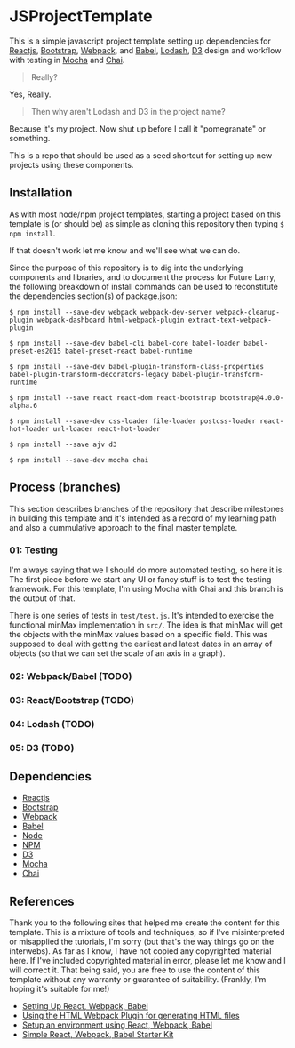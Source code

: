 # JSProjectTemplate

This is a simple javascript project template setting up dependencies for [Reactjs], [Bootstrap], [Webpack], and [Babel], [Lodash], [D3] design and workflow with testing in [Mocha] and [Chai]. 

> Really? 

Yes, Really. 
> Then why aren't Lodash and D3 in the project name? 

Because it's my project. Now shut up before I call it "pomegranate" or something.

This is a repo that should be used as a seed shortcut for setting up new projects using these components. 


## Installation

As with most node/npm project templates, starting a project based on this template is (or should be) as simple as cloning this repository then typing ` $ npm install `.

If that doesn't work let me know and we'll see what we can do.

Since the purpose of this repository is to dig into the underlying components and libraries, and to document the process for Future Larry, the following breakdown of install commands can be used to reconstitute the dependencies section(s) of package.json:


```
$ npm install --save-dev webpack webpack-dev-server webpack-cleanup-plugin webpack-dashboard html-webpack-plugin extract-text-webpack-plugin

$ npm install --save-dev babel-cli babel-core babel-loader babel-preset-es2015 babel-preset-react babel-runtime

$ npm install --save-dev babel-plugin-transform-class-properties babel-plugin-transform-decorators-legacy babel-plugin-transform-runtime 

$ npm install --save react react-dom react-bootstrap bootstrap@4.0.0-alpha.6

$ npm install --save-dev css-loader file-loader postcss-loader react-hot-loader url-loader react-hot-loader

$ npm install --save ajv d3

$ npm install --save-dev mocha chai

```


## Process (branches)
This section describes branches of the repository that describe milestones in building this template and it's intended as a record of my learning path and also a cummulative approach to the final master template.

### 01: Testing
I'm always saying that we I should do more automated testing, so here it is. The first piece before we start any UI or fancy stuff is to test the testing framework. For this template, I'm using Mocha with Chai and this branch is the output of that.

There is one series of tests in `test/test.js`. It's intended to exercise the functional minMax implementation in `src/`. The idea is that minMax will get the objects with the minMax values based on a specific field. This was supposed to deal with getting the earliest and latest dates in an array of objects (so that we can set the scale of an axis in a graph).

### 02: Webpack/Babel (TODO)

### 03: React/Bootstrap (TODO)

### 04: Lodash (TODO)

### 05: D3 (TODO)







## Dependencies
* [Reactjs]
* [Bootstrap]
* [Webpack]
* [Babel]
* [Node]
* [NPM]
* [D3]
* [Mocha]
* [Chai]


## References
Thank you to the following sites that helped me create the content for this template. This is a mixture of tools and techniques, so if I've misinterpreted or misapplied the tutorials, I'm sorry (but that's the way things go on the interwebs). As far as I know, I have not copied any copyrighted material here. If I've included copyrighted material in error, please let me know and I will correct it. That being said, you are free to use the content of this template without any warranty or guarantee of suitability. (Frankly, I'm hoping it's suitable for me!)

* [Setting Up React, Webpack, Babel]
* [Using the HTML Webpack Plugin for generating HTML files]
* [Setup an environment using React, Webpack, Babel]
* [Simple React, Webpack, Babel Starter Kit]



[Setting Up React, Webpack, Babel]: https://scotch.io/tutorials/setup-a-react-environment-using-webpack-and-babel
[Reactjs]:  https://facebook.github.io/react/
[Bootstrap]: https://v4-alpha.getbootstrap.com/ 
[Webpack]: https://webpack.github.io/
[Babel]: https://babeljs.io/
[Node]: https://nodejs.org/en/
[NPM]: https://www.npmjs.com/
[Lodash]: https://lodash.com/
[D3]: https://d3js.org/
[Using the HTML Webpack Plugin for generating HTML files]: https://javascriptplayground.com/blog/2016/07/webpack-html-plugin/
[Setup an environment using React, Webpack, Babel]: https://scotch.io/tutorials/setup-a-react-environment-using-webpack-and-babel
[Simple React, Webpack, Babel Starter Kit]: https://github.com/alicoding/react-webpack-babel
[Mocha]: https://mochajs.org/
[Chai]: http://chaijs.com/